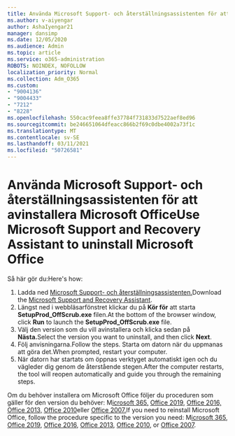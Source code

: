 ```yaml
---
title: Använda Microsoft Support- och återställningsassistenten för att avinstallera Microsoft Office
ms.author: v-aiyengar
author: AshaIyengar21
manager: dansimp
ms.date: 12/05/2020
ms.audience: Admin
ms.topic: article
ms.service: o365-administration
ROBOTS: NOINDEX, NOFOLLOW
localization_priority: Normal
ms.collection: Adm_O365
ms.custom:
- "9004136"
- "9004433"
- "7212"
- "8228"
ms.openlocfilehash: 550cac9feea8ffe37784f731833d7522aef8ed96
ms.sourcegitcommit: be246651064dfeacc866b2f69c0dbe4002a73f1c
ms.translationtype: MT
ms.contentlocale: sv-SE
ms.lasthandoff: 03/11/2021
ms.locfileid: "50726581"
---
```

# <a name="use-microsoft-support-and-recovery-assistant-to-uninstall-microsoft-office"></a><span data-ttu-id="d6502-102">Använda Microsoft Support- och återställningsassistenten för att avinstallera Microsoft Office</span><span class="sxs-lookup"><span data-stu-id="d6502-102">Use Microsoft Support and Recovery Assistant to uninstall Microsoft Office</span></span>

<span data-ttu-id="d6502-103">Så här gör du:</span><span class="sxs-lookup"><span data-stu-id="d6502-103">Here's how:</span></span>

1. <span data-ttu-id="d6502-104">Ladda ned [Microsoft Support- och återställningsassistenten.](https://go.microsoft.com/fwlink/?linkid=2139122)</span><span class="sxs-lookup"><span data-stu-id="d6502-104">Download the [Microsoft Support and Recovery Assistant](https://go.microsoft.com/fwlink/?linkid=2139122).</span></span>
1. <span data-ttu-id="d6502-105">Längst ned i webbläsarfönstret klickar du på **Kör för** att starta **SetupProd_OffScrub.exe** filen.</span><span class="sxs-lookup"><span data-stu-id="d6502-105">At the bottom of the browser window, click **Run** to launch the **SetupProd_OffScrub.exe** file.</span></span>
1. <span data-ttu-id="d6502-106">Välj den version som du vill avinstallera och klicka sedan på **Nästa.**</span><span class="sxs-lookup"><span data-stu-id="d6502-106">Select the version you want to uninstall, and then click **Next**.</span></span>
1. <span data-ttu-id="d6502-107">Följ anvisningarna.</span><span class="sxs-lookup"><span data-stu-id="d6502-107">Follow the steps.</span></span> <span data-ttu-id="d6502-108">Starta om datorn när du uppmanas att göra det.</span><span class="sxs-lookup"><span data-stu-id="d6502-108">When prompted, restart your computer.</span></span>
1. <span data-ttu-id="d6502-109">När datorn har startats om öppnas verktyget automatiskt igen och du vägleder dig genom de återstående stegen.</span><span class="sxs-lookup"><span data-stu-id="d6502-109">After the computer restarts, the tool will reopen automatically and guide you through the remaining steps.</span></span>

<span data-ttu-id="d6502-110">Om du behöver installera om Microsoft Office följer du proceduren som gäller för den version du behöver: M[icrosoft 365,](https://go.microsoft.com/fwlink/?linkid=2138843) [Office 2019,](https://go.microsoft.com/fwlink/?linkid=2138843) [Office 2016,](https://go.microsoft.com/fwlink/?linkid=2138919) [Office 2013,](https://go.microsoft.com/fwlink/?linkid=2138919) [Office 2010](https://go.microsoft.com/fwlink/?linkid=2139237)eller [Office 2007.](https://go.microsoft.com/fwlink/?linkid=2138644)</span><span class="sxs-lookup"><span data-stu-id="d6502-110">If you need to reinstall Microsoft Office, follow the procedure specific to the version you need: M[icrosoft 365](https://go.microsoft.com/fwlink/?linkid=2138843), [Office 2019](https://go.microsoft.com/fwlink/?linkid=2138843), [Office 2016](https://go.microsoft.com/fwlink/?linkid=2138919), [Office 2013](https://go.microsoft.com/fwlink/?linkid=2138919), [Office 2010](https://go.microsoft.com/fwlink/?linkid=2139237), or [Office 2007](https://go.microsoft.com/fwlink/?linkid=2138644).</span></span>